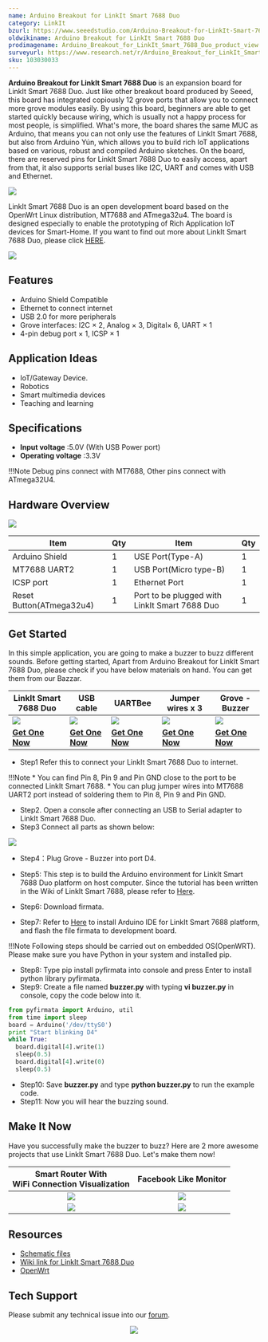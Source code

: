 ```yaml
---
name: Arduino Breakout for LinkIt Smart 7688 Duo
category: LinkIt
bzurl: https://www.seeedstudio.com/Arduino-Breakout-for-LinkIt-Smart-7688-Duo-p-2576.html
oldwikiname: Arduino Breakout for LinkIt Smart 7688 Duo
prodimagename: Arduino_Breakout_for_LinkIt_Smart_7688_Duo_product_view.jpg
surveyurl: https://www.research.net/r/Arduino_Breakout_for_LinkIt_Smart_7688_Duo_N
sku: 103030033
---
```



 **Arduino Breakout for LinkIt Smart 7688 Duo** is an expansion board for LinkIt Smart 7688 Duo. Just like other breakout board produced by Seeed, this board has integrated copiously 12 grove ports that allow you to connect more grove modules easily. By using this board, beginners are able to get started quickly because wiring, which is usually not a happy process for most people, is simplified. What's more, the board shares the same MUC as Arduino, that means you can not only use the features of LinkIt Smart 7688, but also from Arduino Yún, which allows you to build rich IoT applications based on various, robust and compiled Arduino sketches. On the board, there are reserved pins for LinkIt Smart 7688 Duo to easily access, apart from that, it also supports serial buses like I2C, UART and comes with USB and Ethernet.

![](https://github.com/SeeedDocument/Arduino_Breakout_for_LinkIt_Smart_7688_Duo/raw/master/images/Arduino_Breakout_for_LinkIt_Smart_7688_Duo_product_view.jpg)

LinkIt Smart 7688 Duo is an open development board based on the OpenWrt Linux distribution, MT7688 and ATmega32u4. The board is designed especially to enable the prototyping of Rich Application IoT devices for Smart-Home. If you want to find out more about LinkIt Smart 7688 Duo, please click [HERE](http://www.seeedstudio.com/wiki/LinkIt_Smart_7688_Duo).

[![](https://github.com/SeeedDocument/Seeed-WiKi/raw/master/docs/images/get_one_now.png)](https://www.seeedstudio.com/Arduino-Breakout-for-LinkIt-Smart-7688-Duo-p-2576.html)

## Features

- Arduino Shield Compatible
- Ethernet to connect internet
- USB 2.0 for more peripherals
- Grove interfaces: I2C × 2, Analog × 3, Digital× 6, UART × 1
- 4-pin debug port × 1, ICSP × 1

## Application Ideas

- IoT/Gateway Device.
- Robotics
- Smart multimedia devices
- Teaching and learning

## Specifications

- **Input voltage**	:5.0V (With USB Power port)
- **Operating voltage**	:3.3V

!!!Note
    Debug pins connect with MT7688, Other pins connect with ATmega32U4.

## Hardware Overview

![](https://github.com/SeeedDocument/Arduino_Breakout_for_LinkIt_Smart_7688_Duo/raw/master/images/Arduino_Breakout_for_LinkIt_Smart_7688_Duo_components_with_text_1200_s.jpg)

|Item|Qty|Item|Qty|
|---|---|---|---|
|Arduino Shield|1|USE Port(Type-A)|1|
|MT7688 UART2|1|USB Port(Micro type-B)|1|
|ICSP port|1|Ethernet Port|1|
|Reset Button(ATmega32u4)|1|Port to be plugged with LinkIt Smart 7688 Duo|1|


## Get Started
In this simple application, you are going to make a buzzer to buzz different sounds. Before getting started, Apart from Arduino Breakout for LinkIt Smart 7688 Duo, please check if you have below materials on hand. You can get them from our Bazzar.

|LinkIt Smart 7688 Duo|USB cable|UARTBee |Jumper wires x 3|Grove - Buzzer
|---|---|---|---|---|
|![](https://github.com/SeeedDocument/Arduino_Breakout_for_LinkIt_Smart_7688_Duo/raw/master/images/102110017%206.jpg)|![](https://github.com/SeeedDocument/Arduino_Breakout_for_LinkIt_Smart_7688_Duo/raw/master/images/48cmUSBc.jpg)|![](https://github.com/SeeedDocument/Arduino_Breakout_for_LinkIt_Smart_7688_Duo/raw/master/images/UartSBee%20V5_01.jpg)|![](https://github.com/SeeedDocument/Arduino_Breakout_for_LinkIt_Smart_7688_Duo/raw/master/images/jw100n.jpg)|![](https://github.com/SeeedDocument/Arduino_Breakout_for_LinkIt_Smart_7688_Duo/raw/master/images/107020000%201.jpg)
|[**Get One Now**](https://www.seeedstudio.com/LinkIt-Smart-7688-Duo-p-2574.html)|[**Get One Now**](https://www.seeedstudio.com/Micro-USB-Cable-48cm-p-1475.html)|[**Get One Now**](https://www.seeedstudio.com/UartSBee-V5-p-1752.html)|[**Get One Now**](https://www.seeedstudio.com/1-pin-dual-female-jumper-wire-100mm-50pcs-pack-p-260.html)|[**Get One Now**](https://www.seeedstudio.com/Grove-Buzzer-p-768.html)

- Step1 Refer this to connect your LinkIt Smart 7688 Duo to internet.

!!!Note
    * You can find Pin 8, Pin 9 and Pin GND close to the port to be connected LinkIt Smart 7688.
    * You can plug jumper wires into MT7688 UART2 port instead of soldering them to Pin 8, Pin 9 and Pin GND.

- Step2. Open a console after connecting an USB to Serial adapter to LinkIt Smart 7688 Duo.
- Step3 Connect all parts as shown below:

![](https://github.com/SeeedDocument/Arduino_Breakout_for_LinkIt_Smart_7688_Duo/raw/master/images/Arduino_Breakout_for_LinkIt_Smart_7688_Duo_demo_connection_view_1200_s.jpg)

- Step4：Plug Grove - Buzzer into port D4.

- Step5: This step is to build the Arduino environment for LinkIt Smart 7688 Duo platform on host computer. Since the tutorial has been written in the Wiki of LinkIt Smart 7688, please refer to [Here](http://www.seeedstudio.com/wiki/LinkIt_Smart_7688_Duo#Installing_Arduino_programming_environment).
- Step6: Download firmata.
- Step7: Refer to [Here](http://www.seeedstudio.com/wiki/LinkIt_Smart_7688_Duo#Installing_Arduino_programming_environment) to install Arduino IDE for LinkIt Smart 7688 platform, and flash the file firmata to development board.

!!!Note
    Following steps should be carried out on embedded OS(OpenWRT). Please make sure you have Python in your system and installed pip.

- Step8: Type pip install pyfirmata into console and press Enter to install python library pyfirmata.
- Step9: Create a file named **buzzer.py** with typing **vi buzzer.py** in console, copy the code below into it.

```python
from pyfirmata import Arduino, util
from time import sleep
board = Arduino('/dev/ttyS0')
print "Start blinking D4"
while True:
  board.digital[4].write(1)
  sleep(0.5)
  board.digital[4].write(0)
  sleep(0.5)
```

- Step10: Save **buzzer.py** and type **python buzzer.py** to run the example code.
- Step11: Now you will hear the buzzing sound.


## Make It Now
Have you successfully make the buzzer to buzz? Here are 2 more awesome projects that use LinkIt Smart 7688 Duo. Let's make them now!


|Smart Router With <br>WiFi Connection Visualization|Facebook Like Monitor|
|:---:|:---:|
|![](https://github.com/SeeedDocument/Arduino_Breakout_for_LinkIt_Smart_7688_Duo/raw/master/images/F9SCHIKIPH4SPTP.MEDIUM.jpg)|![](https://github.com/SeeedDocument/Arduino_Breakout_for_LinkIt_Smart_7688_Duo/raw/master/images/F9MQJJOIHQOBV4Q.MEDIUM.jpg)|
|[![](https://github.com/SeeedDocument/Arduino_Breakout_for_LinkIt_Smart_7688_Duo/raw/master/images/200px-Wiki_makeitnow_logo.png)](http://www.instructables.com/id/ReRouter-Make-an-Extensible-IoT-Router/)|[![](https://github.com/SeeedDocument/Arduino_Breakout_for_LinkIt_Smart_7688_Duo/raw/master/images/200px-Wiki_makeitnow_logo.png)](http://www.instructables.com/id/Facebook-Like-Monitor/)|


## Resources

- [Schematic files](https://github.com/SeeedDocument/Arduino_Breakout_for_LinkIt_Smart_7688_Duo/raw/master/resources/Schematic_files_for_Arduino_Breakout_for_LinkIt_Smart_7688_Duo.zip)
- [Wiki link for LinkIt Smart 7688 Duo](http://www.seeedstudio.com/wiki/LinkIt_Smart_7688_Duo)
- [OpenWrt](http://wiki.openwrt.org/doc/howto/user.beginner)

## Tech Support
Please submit any technical issue into our [forum](http://forum.seeedstudio.com/). <br /><p style="text-align:center"><a href="https://www.seeedstudio.com/act-4.html" target="_blank"><img src="https://github.com/SeeedDocument/Wiki_Banner/raw/master/new_product.jpg" /></a></p>